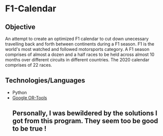 # F1-Calendar

<h2>Objective</h2>
An attempt to create an optimized F1 calendar to cut down unecessary travelling back and forth between continents during a F1 season. 
F1 is the world's most watched and followed motorsports category. A F1 season comprises of almost a dozen and a half races to be held across almost 10 months over different circuits in different countries. The 2020 calendar comprises of 22 races.

<h2>Technologies/Languages</h2>
<ul type="disc">
  <li>Python</li>
  <li><a href="https://developers.google.com/optimization">Google OR-Tools</a></li>

<h2>
Personally, I was bewildered by the solutions I got from this program. They seem too be good to be true ! 
